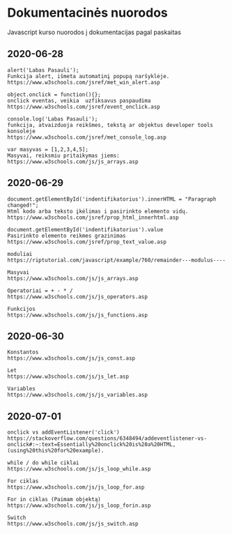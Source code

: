# Dokumentacinės nuorodos 
 Javascript kurso nuorodos į dokumentacijas pagal paskaitas
 
## 2020-06-28
	alert('Labas Pasauli');
	Funkcija alert, išmeta automatinį popupą naršyklėje.
	https://www.w3schools.com/jsref/met_win_alert.asp
	
	object.onclick = function(){};
	onclick eventas, veikia  uzfiksavus paspaudima
	https://www.w3schools.com/jsref/event_onclick.asp
	
	console.log('Labas Pasauli');
	funkcija, atvaizduoja reikšmes, tekstą ar objektus developer tools konsoleje
	https://www.w3schools.com/jsref/met_console_log.asp
	
	var masyvas = [1,2,3,4,5];
	Masyvai, reiksmiu pritaikymas jiems:
	https://www.w3schools.com/js/js_arrays.asp
	
	
## 2020-06-29
	document.getElementById('indentifikatorius').innerHTML = "Paragraph changed!";
	Html kodo arba teksto įkėlimas i pasirinkto elemento vidų.
	https://www.w3schools.com/jsref/prop_html_innerhtml.asp
	
	document.getElementById('indentifikatorius').value 
	Pasirinkto elemento reikmes grazinimas
	https://www.w3schools.com/jsref/prop_text_value.asp
	
	moduliai
	https://riptutorial.com/javascript/example/760/remainder---modulus----
	
	Masyvai
	https://www.w3schools.com/js/js_arrays.asp
	
	Operatoriai = + - * /
	https://www.w3schools.com/js/js_operators.asp
	
	Funkcijos
	https://www.w3schools.com/js/js_functions.asp
	
## 2020-06-30
	
	Konstantos
	https://www.w3schools.com/js/js_const.asp
	
	Let
	https://www.w3schools.com/js/js_let.asp
	
	Variables
	https://www.w3schools.com/js/js_variables.asp
	
## 2020-07-01
	onclick vs addEventListener('click')
	https://stackoverflow.com/questions/6348494/addeventlistener-vs-onclick#:~:text=Essentially%20onclick%20is%20a%20HTML,(using%20this%20for%20example).
	
	while / do while ciklai
	https://www.w3schools.com/js/js_loop_while.asp
	
	For ciklas
	https://www.w3schools.com/js/js_loop_for.asp
	
	For in ciklas (Paimam objektą)
	https://www.w3schools.com/js/js_loop_forin.asp
	
	Switch
	https://www.w3schools.com/js/js_switch.asp